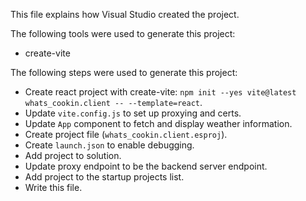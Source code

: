 This file explains how Visual Studio created the project.

The following tools were used to generate this project:
- create-vite

The following steps were used to generate this project:
- Create react project with create-vite: `npm init --yes vite@latest whats_cookin.client -- --template=react`.
- Update `vite.config.js` to set up proxying and certs.
- Update `App` component to fetch and display weather information.
- Create project file (`whats_cookin.client.esproj`).
- Create `launch.json` to enable debugging.
- Add project to solution.
- Update proxy endpoint to be the backend server endpoint.
- Add project to the startup projects list.
- Write this file.
